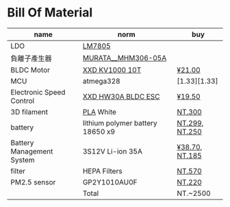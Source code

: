 # Bill Of Material

| name | norm | buy |
| ------ | ------ | ------ |
| LDO | [LM7805][LM7805] |  |
| 負離子產生器 | [MURATA__MHM306-05A][MURATA__MHM306-05A] |  |
| BLDC Motor | [XXD KV1000 10T][XXD KV1000 10T] | [¥21.00][¥21.00] |
| MCU | atmega328 | [$1.33][$1.33] |
| Electronic Speed Control | [XXD HW30A BLDC ESC][XXD HW30A BLDC ESC] | [¥19.50][¥19.50] |
| 3D filament | [PLA][PLA] White | [NT.300][NT.300] |
| battery | lithium polymer battery 18650 x9 | [NT.299][NT.299], [NT.250][NT.250] |
| Battery Management System | 3S12V Li-ion 35A | [¥38.70][¥38.70], [NT.185][NT.185] |
| filter | HEPA Filters | [NT.570][NT.570] |
| PM2.5 sensor | GP2Y1010AU0F | [NT.220][NT.220] |
| | Total | NT.~2500 |

[LM7805]: http://www.ti.com/lit/ds/symlink/lm340.pdf
[MURATA__MHM306-05A]: https://www.murata.com/products/productdetail?partno=MHM306-05A
[XXD KV1000 10T]: https://github.com/kevin01yaya/Air-pollution/blob/master/doc/bom/BLDC_A2212_13T.pdf
[¥21.00]: https://item.taobao.com/item.htm?spm=a230r.1.14.5.700d4548DGiHi5&id=520782425493&ns=1&abbucket=20#detail
[$1.33]: https://www.microchip.com/wwwproducts/en/ATmega328
[XXD HW30A BLDC ESC]: https://github.com/kevin01yaya/Air-pollution/blob/master/doc/bom/bp-hw30a-esc-2015.pdf
[¥19.50]: https://item.taobao.com/item.htm?spm=2013.1.w4023-11742923545.4.7849757aIZ1xOq&id=520782669968
[PLA]: https://zh.wikipedia.org/wiki/%E8%81%9A%E4%B9%B3%E9%85%B8
[NT.300]: https://www.colormatrix3d.tw/product/pla-normal-white
[NT.299]: https://24h.pchome.com.tw/prod/DCABD3-A900807F6?fq=/S/DCABD3"18650"
[NT.250]: https://goods.ruten.com.tw/item/show?21529149230862
[¥38.70]: https://m.tb.cn/h.3OzZTBe
[NT.185]: https://goods.ruten.com.tw/item/show?21750410890759
[NT.570]: https://24h.pchome.com.tw/prod/DMAU0D-A90054ZZQ?fq=/S/DMAU0C
[NT.220]: https://shopee.tw/%E3%80%90UCI%E9%9B%BB%E5%AD%90%E3%80%91(12-4)-PM2.5%E6%84%9F%E6%B8%AC%E5%99%A8-%E7%B2%89%E5%A1%B5%E6%84%9F%E6%B8%AC%E5%99%A8-%E7%81%B0%E5%A1%B5%E6%84%9F%E6%B8%AC%E5%99%A8-i.2305548.107932114
